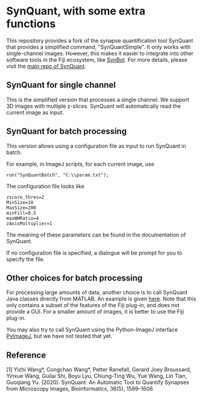 # SynQuant, with some extra functions

This repository provides a fork of the synapse quantification tool SynQuant that provides a simplified command, "SynQuantSimple".
It only works with single-channel images.
However, this makes it easier to integrate into other software tools in the Fiji ecosystem, like [SynBot](https://github.com/Eroglu-Lab/Syn_Bot).
For more details, please visit the [main repo of SynQuant](https://github.com/yu-lab-vt/SynQuant).

## SynQuant for single channel
This is the simplified version that processes a single channel. We support 3D images with multiple z-slices.
SynQuant will automatically read the current image as input.

## SynQuant for batch processing
This version allows using a configuration file as input to run SynQuant in batch.

For example, in ImageJ scripts, for each current image, use
```
run("SynQuantBatch", "C:\\param.txt");
```

The configuration file looks like
```
zscore_thres=2
MinSize=10
MaxSize=200  
minFill=0.5  
maxWHRatio=4
zAxisMultiplier=1
```

The meaning of these parameters can be found in the documentation of SynQuant.

If no configuration file is specified, a dialogue will be prompt for you to specify the file.

## Other choices for batch processing
For processing large amounts of data, another choice is to call SynQuant Java classes directly from MATLAB. An example is given [here](https://github.com/freemanwyz/SynQuant_MATLAB_Java). Note that this only contains a subset of the features of the Fiji plug-in, and does not provide a GUI. For a smaller amount of images, it is better to use the Fiji plug-in.

You may also try to call SynQuant using the Python-ImageJ interface [PyImageJ](https://github.com/imagej/pyimagej), but we have not tested that yet.

## Reference
[1] Yizhi Wang*, Congchao Wang*, Petter Ranefall, Gerard Joey Broussard, Yinxue Wang, Guilai Shi, Boyu Lyu, Chiung-Ting Wu, Yue Wang, Lin Tian, Guoqiang Yu. (2020). SynQuant: An Automatic Tool to Quantify Synapses from Microscopy Images, Bioinformatics, 36(5), 1599–1606
